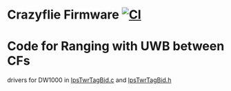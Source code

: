 # Crazyflie Firmware  [![CI](https://github.com/bitcraze/crazyflie-firmware/workflows/CI/badge.svg)](https://github.com/bitcraze/crazyflie-firmware/actions?query=workflow%3ACI)

# Code for Ranging with UWB between CFs
drivers for DW1000 in [lpsTwrTagBid.c](https://github.com/RetamalVictor/crazyflie-firmware-VU/blob/relative_loco/src/deck/drivers/src/lpsTwrTagBid.c) and [lpsTwrTagBid.h](https://github.com/RetamalVictor/crazyflie-firmware-VU/blob/relative_loco/src/deck/drivers/interface/lpsTwrTagBid.h)

